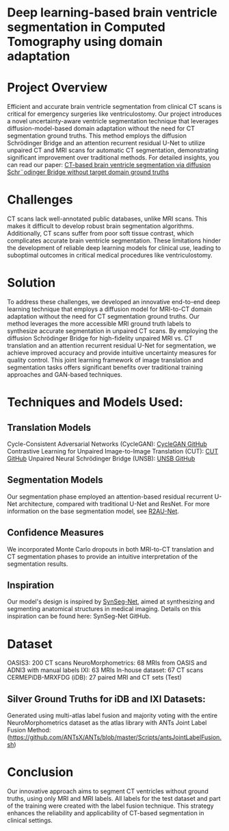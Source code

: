 # Deep learning-based brain ventricle segmentation in Computed Tomography using domain adaptation
# Project Overview
Efficient and accurate brain ventricle segmentation from clinical CT scans is critical for emergency surgeries like ventriculostomy. Our project introduces a novel uncertainty-aware ventricle segmentation technique that leverages diffusion-model-based domain adaptation without the need for CT segmentation ground truths. This method employs the diffusion Schrödinger Bridge and an attention recurrent residual U-Net to utilize unpaired CT and MRI scans for automatic CT segmentation, demonstrating significant improvement over traditional methods. For detailed insights, you can read our paper: [CT-based brain ventricle segmentation via
diffusion Schr¨odinger Bridge without target domain ground truths](https://arxiv.org/pdf/2405.18267)
# Challenges
CT scans lack well-annotated public databases, unlike MRI scans. This makes it difficult to develop robust brain segmentation algorithms. Additionally, CT scans suffer from poor soft tissue contrast, which complicates accurate brain ventricle segmentation. These limitations hinder the development of reliable deep learning models for clinical use, leading to suboptimal outcomes in critical medical procedures like ventriculostomy.

# Solution
To address these challenges, we developed an innovative end-to-end deep learning technique that employs a diffusion model for MRI-to-CT domain adaptation without the need for CT segmentation ground truths. Our method leverages the more accessible MRI ground truth labels to synthesize accurate segmentation in unpaired CT scans. By employing the diffusion Schrödinger Bridge for high-fidelity unpaired MRI vs. CT translation and an attention recurrent residual U-Net for segmentation, we achieve improved accuracy and provide intuitive uncertainty measures for quality control. This joint learning framework of image translation and segmentation tasks offers significant benefits over traditional training approaches and GAN-based techniques.

# Techniques and Models Used:
## Translation Models
Cycle-Consistent Adversarial Networks (CycleGAN): [CycleGAN GitHub](https://github.com/junyanz/pytorch-CycleGAN-and-pix2pix/tree/master)
Contrastive Learning for Unpaired Image-to-Image Translation (CUT): [CUT GitHub](https://github.com/taesungp/contrastive-unpaired-translation)
Unpaired Neural Schrödinger Bridge (UNSB): [UNSB GitHub](https://github.com/cyclomon/UNSB/tree/main)
## Segmentation Models
Our segmentation phase employed an attention-based residual recurrent U-Net architecture, compared with traditional U-Net and ResNet. For more information on the base segmentation model, see [R2AU-Net](https://www.hindawi.com/journals/scn/2021/6625688/).
## Confidence Measures
We incorporated Monte Carlo dropouts in both MRI-to-CT translation and CT segmentation phases to provide an intuitive interpretation of the segmentation results.
## Inspiration
Our model's design is inspired by [SynSeg-Net](https://github.com/MASILab/SynSeg-Net), aimed at synthesizing and segmenting anatomical structures in medical imaging. Details on this inspiration can be found here: SynSeg-Net GitHub.

# Dataset
OASIS3: 200 CT scans
NeuroMorphometrics: 68 MRIs from OASIS and ADNI3 with manual labels
IXI: 63 MRIs
In-house dataset: 67 CT scans
CERMEPiDB-MRXFDG (iDB): 27 paired MRI and CT sets (Test)
## Silver Ground Truths for iDB and IXI Datasets:
Generated using multi-atlas label fusion and majority voting with the entire NeuroMorphometrics dataset as the atlas library with ANTs Joint Label Fusion Method: (https://github.com/ANTsX/ANTs/blob/master/Scripts/antsJointLabelFusion.sh)


# Conclusion
Our innovative approach aims to segment CT ventricles without ground truths, using only MRI and MRI labels. All labels for the test dataset and part of the training were created with the label fusion technique. This strategy enhances the reliability and applicability of CT-based segmentation in clinical settings.
